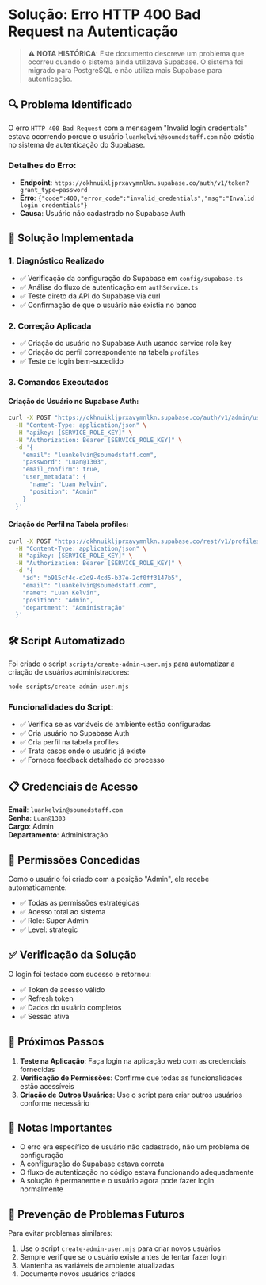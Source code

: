 # Solução: Erro HTTP 400 Bad Request na Autenticação

> **⚠️ NOTA HISTÓRICA**: Este documento descreve um problema que ocorreu quando o sistema ainda utilizava Supabase. O sistema foi migrado para PostgreSQL e não utiliza mais Supabase para autenticação.

## 🔍 **Problema Identificado**

O erro `HTTP 400 Bad Request` com a mensagem "Invalid login credentials" estava ocorrendo porque o usuário `luankelvin@soumedstaff.com` não existia no sistema de autenticação do Supabase.

### Detalhes do Erro:
- **Endpoint**: `https://okhnuikljprxavymnlkn.supabase.co/auth/v1/token?grant_type=password`
- **Erro**: `{"code":400,"error_code":"invalid_credentials","msg":"Invalid login credentials"}`
- **Causa**: Usuário não cadastrado no Supabase Auth

## 🔧 **Solução Implementada**

### 1. **Diagnóstico Realizado**
- ✅ Verificação da configuração do Supabase em `config/supabase.ts`
- ✅ Análise do fluxo de autenticação em `authService.ts`
- ✅ Teste direto da API do Supabase via curl
- ✅ Confirmação de que o usuário não existia no banco

### 2. **Correção Aplicada**
- ✅ Criação do usuário no Supabase Auth usando service role key
- ✅ Criação do perfil correspondente na tabela `profiles`
- ✅ Teste de login bem-sucedido

### 3. **Comandos Executados**

#### Criação do Usuário no Supabase Auth:
```bash
curl -X POST "https://okhnuikljprxavymnlkn.supabase.co/auth/v1/admin/users" \
  -H "Content-Type: application/json" \
  -H "apikey: [SERVICE_ROLE_KEY]" \
  -H "Authorization: Bearer [SERVICE_ROLE_KEY]" \
  -d '{
    "email": "luankelvin@soumedstaff.com",
    "password": "Luan@1303",
    "email_confirm": true,
    "user_metadata": {
      "name": "Luan Kelvin",
      "position": "Admin"
    }
  }'
```

#### Criação do Perfil na Tabela profiles:
```bash
curl -X POST "https://okhnuikljprxavymnlkn.supabase.co/rest/v1/profiles" \
  -H "Content-Type: application/json" \
  -H "apikey: [SERVICE_ROLE_KEY]" \
  -H "Authorization: Bearer [SERVICE_ROLE_KEY]" \
  -d '{
    "id": "b915cf4c-d2d9-4cd5-b37e-2cf0ff3147b5",
    "email": "luankelvin@soumedstaff.com",
    "name": "Luan Kelvin",
    "position": "Admin",
    "department": "Administração"
  }'
```

## 🛠️ **Script Automatizado**

Foi criado o script `scripts/create-admin-user.mjs` para automatizar a criação de usuários administradores:

```bash
node scripts/create-admin-user.mjs
```

### Funcionalidades do Script:
- ✅ Verifica se as variáveis de ambiente estão configuradas
- ✅ Cria usuário no Supabase Auth
- ✅ Cria perfil na tabela profiles
- ✅ Trata casos onde o usuário já existe
- ✅ Fornece feedback detalhado do processo

## 📋 **Credenciais de Acesso**

**Email**: `luankelvin@soumedstaff.com`  
**Senha**: `Luan@1303`  
**Cargo**: Admin  
**Departamento**: Administração  

## 🔐 **Permissões Concedidas**

Como o usuário foi criado com a posição "Admin", ele recebe automaticamente:
- ✅ Todas as permissões estratégicas
- ✅ Acesso total ao sistema
- ✅ Role: Super Admin
- ✅ Level: strategic

## ✅ **Verificação da Solução**

O login foi testado com sucesso e retornou:
- ✅ Token de acesso válido
- ✅ Refresh token
- ✅ Dados do usuário completos
- ✅ Sessão ativa

## 🚀 **Próximos Passos**

1. **Teste na Aplicação**: Faça login na aplicação web com as credenciais fornecidas
2. **Verificação de Permissões**: Confirme que todas as funcionalidades estão acessíveis
3. **Criação de Outros Usuários**: Use o script para criar outros usuários conforme necessário

## 📝 **Notas Importantes**

- O erro era específico de usuário não cadastrado, não um problema de configuração
- A configuração do Supabase estava correta
- O fluxo de autenticação no código estava funcionando adequadamente
- A solução é permanente e o usuário agora pode fazer login normalmente

## 🔄 **Prevenção de Problemas Futuros**

Para evitar problemas similares:
1. Use o script `create-admin-user.mjs` para criar novos usuários
2. Sempre verifique se o usuário existe antes de tentar fazer login
3. Mantenha as variáveis de ambiente atualizadas
4. Documente novos usuários criados